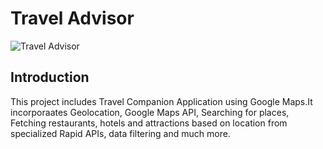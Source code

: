 # Travel Advisor

![Travel Advisor](https://i.ibb.co/qph2cZn/image.pngg)

## Introduction
This project includes Travel Companion Application using Google Maps.It incorporaates Geolocation, Google Maps API, Searching for places, Fetching restaurants, hotels and attractions based on location from specialized Rapid APIs, data filtering and much more.



